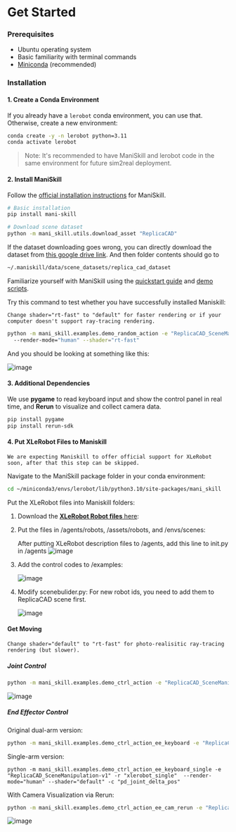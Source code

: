 # Get Started

### Prerequisites

- Ubuntu operating system
- Basic familiarity with terminal commands
- [Miniconda](https://docs.anaconda.com/free/miniconda/index.html) (recommended)

### Installation

#### 1. Create a Conda Environment

If you already have a `lerobot` conda environment, you can use that. Otherwise, create a new environment:

```bash
conda create -y -n lerobot python=3.11
conda activate lerobot

```

> Note: It's recommended to have ManiSkill and lerobot code in the same environment for future sim2real deployment.
> 

#### 2. Install ManiSkill

Follow the [official installation instructions](https://maniskill.readthedocs.io/en/latest/user_guide/getting_started/installation.html) for ManiSkill.

```bash
# Basic installation
pip install mani-skill

# Download scene dataset
python -m mani_skill.utils.download_asset "ReplicaCAD"

```

If the dataset downloading goes wrong, you can directly download the dataset from [this google drive link](https://drive.google.com/file/d/1mqImztNX1LYZFBzt9z895C814RsyGe4N/view?usp=sharing). And then folder contents should go to

```bash
~/.maniskill/data/scene_datasets/replica_cad_dataset

```

Familiarize yourself with ManiSkill using the [quickstart guide](https://maniskill.readthedocs.io/en/latest/user_guide/getting_started/quickstart.html) and [demo scripts](https://maniskill.readthedocs.io/en/latest/user_guide/getting_started/quickstart.html). 

Try this command to test whether you have successfully installed Maniskill:

```{note}
Change shader="rt-fast" to "default" for faster rendering or if your computer doesn't support ray-tracing rendering.
```

```bash
python -m mani_skill.examples.demo_random_action -e "ReplicaCAD_SceneManipulation-v1" \\
  --render-mode="human" --shader="rt-fast"

```

And you should be looking at something like this:

![image](https://github.com/user-attachments/assets/c7509843-f037-4f37-9b1c-e7cad939037c)

#### 3. Additional Dependencies

We use **pygame** to read keyboard input and show the control panel in real time, and **Rerun** to visualize and collect camera data.

```bash
pip install pygame
pip install rerun-sdk
```

#### 4. Put XLeRobot Files to Maniskill

```{note}
We are expecting Maniskill to offer official support for XLeRobot soon, after that this step can be skipped.
```

Navigate to the ManiSkill package folder in your conda environment:

```bash
cd ~/miniconda3/envs/lerobot/lib/python3.10/site-packages/mani_skill
```

Put the XLeRobot files into Maniskill folders:

1. Download the [**XLeRobot Robot files** here](https://github.com/Vector-Wangel/XLeRobot/tree/main/simulation/Maniskill):
2. Put the files in /agents/robots, /assets/robots, and /envs/scenes:
    


   After putting XLeRobot description files to /agents, add this line to init.py in /agents
   ![image](https://github.com/user-attachments/assets/89c8fd71-2306-4963-8717-257795d8f8f1)
    
4. Add the control codes to /examples:
    
    ![image](https://github.com/user-attachments/assets/654556ab-473f-44d2-8ff7-107c346882c6)
    
5. Modify scenebulider.py: For new robot ids, you need to add them to ReplicaCAD scene first.

   ![image](https://github.com/user-attachments/assets/b5a6832b-73bf-489e-9a71-fd0fb13146a3)


#### Get Moving

```{note}
Change shader="default" to "rt-fast" for photo-realisitic ray-tracing rendering (but slower).
```

##### Joint Control

```bash
python -m mani_skill.examples.demo_ctrl_action -e "ReplicaCAD_SceneManipulation-v1" -r "xlerobot"  --render-mode="human" --shader="default" -c "pd_joint_delta_pos_dual_arm"

```
![image](https://github.com/user-attachments/assets/11f6d417-9d1b-45d7-84c7-58b9d1611922)



##### End Effector Control 

Original dual-arm version:

```bash
python -m mani_skill.examples.demo_ctrl_action_ee_keyboard -e "ReplicaCAD_SceneManipulation-v1" -r "xlerobot"  --render-mode="human" --shader="default" -c "pd_joint_delta_pos_dual_arm"

```

Single-arm version:

```
python -m mani_skill.examples.demo_ctrl_action_ee_keyboard_single -e "ReplicaCAD_SceneManipulation-v1" -r "xlerobot_single"  --render-mode="human" --shader="default" -c "pd_joint_delta_pos"
```

With Camera Visualization via Rerun:

```bash
python -m mani_skill.examples.demo_ctrl_action_ee_cam_rerun -e "ReplicaCAD_SceneManipulation-v1" -r "xlerobot"  --render-mode="human" --shader="default" -c "pd_joint_delta_pos_dual_arm"

```



![image](https://github.com/user-attachments/assets/12129988-e386-4d71-b1b2-79fe8492f419)

